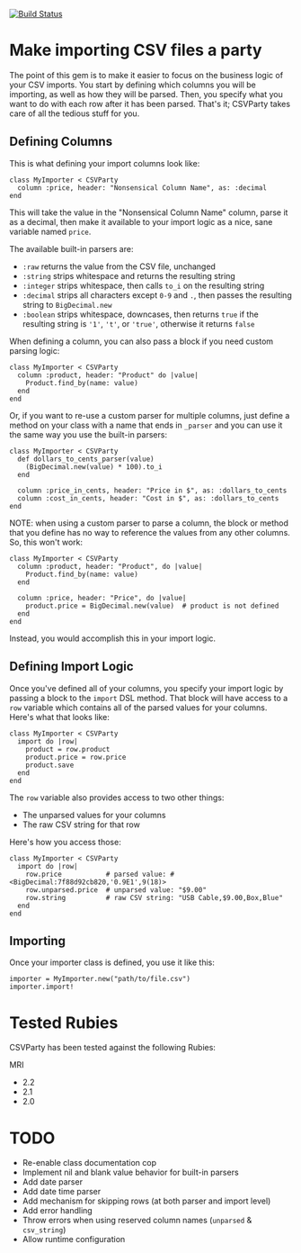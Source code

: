 [![Build Status](https://travis-ci.org/toasterlovin/csv_party.svg?branch=master)](https://travis-ci.org/toasterlovin/csv_party)

# Make importing CSV files a party

The point of this gem is to make it easier to focus on the business
logic of your CSV imports. You start by defining which columns you
will be importing, as well as how they will be parsed. Then, you
specify what you want to do with each row after it has been parsed.
That's it; CSVParty takes care of all the tedious stuff for you.

## Defining Columns

This is what defining your import columns look like:

    class MyImporter < CSVParty
      column :price, header: "Nonsensical Column Name", as: :decimal
    end

This will take the value in the "Nonsensical Column Name" column,
parse it as a decimal, then make it available to your import logic
as a nice, sane variable named `price`.

The available built-in parsers are:

  - `:raw` returns the value from the CSV file, unchanged
  - `:string` strips whitespace and returns the resulting string
  - `:integer` strips whitespace, then calls `to_i` on the resulting string
  - `:decimal` strips all characters except `0-9` and `.`, then passes the resulting string to `BigDecimal.new`
  - `:boolean` strips whitespace, downcases, then returns `true` if the resulting string is `'1'`, `'t'`, or `'true'`, otherwise it returns `false`

When defining a column, you can also pass a block if you need custom
parsing logic:

    class MyImporter < CSVParty
      column :product, header: "Product" do |value|
        Product.find_by(name: value)
      end
    end

Or, if you want to re-use a custom parser for multiple columns, just
define a method on your class with a name that ends in `_parser` and
you can use it the same way you use the built-in parsers:

    class MyImporter < CSVParty
      def dollars_to_cents_parser(value)
        (BigDecimal.new(value) * 100).to_i
      end

      column :price_in_cents, header: "Price in $", as: :dollars_to_cents
      column :cost_in_cents, header: "Cost in $", as: :dollars_to_cents
    end

NOTE: when using a custom parser to parse a column, the block or method that you
define has no way to reference the values from any other columns. So, this won't work:

    class MyImporter < CSVParty
      column :product, header: "Product", do |value|
        Product.find_by(name: value)
      end

      column :price, header: "Price", do |value|
        product.price = BigDecimal.new(value)  # product is not defined
      end
    end

Instead, you would accomplish this in your import logic.

## Defining Import Logic

Once you've defined all of your columns, you specify your import logic by passing a
block to the `import` DSL method. That block will have access to a `row` variable
which contains all of the parsed values for your columns. Here's what that looks like:

    class MyImporter < CSVParty
      import do |row|
        product = row.product
        product.price = row.price
        product.save
      end
    end

The `row` variable also provides access to two other things:

- The unparsed values for your columns
- The raw CSV string for that row

Here's how you access those:

    class MyImporter < CSVParty
      import do |row|
        row.price           # parsed value: #<BigDecimal:7f88d92cb820,'0.9E1',9(18)>
        row.unparsed.price  # unparsed value: "$9.00"
        row.string          # raw CSV string: "USB Cable,$9.00,Box,Blue"
      end
    end

## Importing

Once your importer class is defined, you use it like this:

    importer = MyImporter.new("path/to/file.csv")
    importer.import!

# Tested Rubies

CSVParty has been tested against the following Rubies:

MRI
- 2.2
- 2.1
- 2.0

# TODO

- Re-enable class documentation cop
- Implement nil and blank value behavior for built-in parsers
- Add date parser
- Add date time parser
- Add mechanism for skipping rows (at both parser and import level)
- Add error handling
- Throw errors when using reserved column names (`unparsed` & `csv_string`)
- Allow runtime configuration
